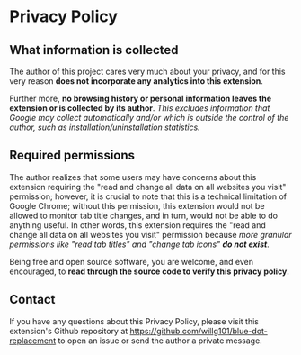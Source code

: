 # Privacy Policy

## What information is collected
The author of this project cares very much about your privacy, and for this very reason __does not incorporate any analytics into this extension__.

Further more, __no browsing history or personal information leaves the extension or is collected by its author__. _This excludes information that Google may collect automatically and/or which is outside the control of the author, such as installation/uninstallation statistics._

## Required permissions
The author realizes that some users may have concerns about this extension requiring the "read and change all data on all websites you visit" permission; however, it is crucial to note that this is a technical limitation of Google Chrome; without this permission, this extension would not be allowed to monitor tab title changes, and in turn, would not be able to do anything useful. In other words, this extension requires the "read and change all data on all websites you visit" permission because _more granular permissions like "read tab titles" and "change tab icons" **do not exist**_.

Being free and open source software, you are welcome, and even encouraged, to __read through the source code to verify this privacy policy__.

## Contact
If you have any questions about this Privacy Policy, please visit this extension's Github repository at https://github.com/willg101/blue-dot-replacement to open an issue or send the author a private message.
